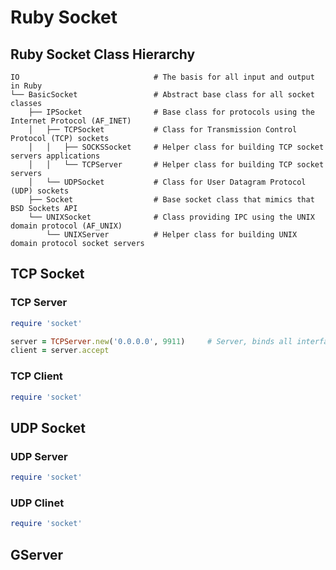 # Ruby Socket

## Ruby Socket Class Hierarchy 

```
IO                              # The basis for all input and output in Ruby
└── BasicSocket                 # Abstract base class for all socket classes
    ├── IPSocket                # Base class for protocols using the Internet Protocol (AF_INET)
    │   ├── TCPSocket           # Class for Transmission Control Protocol (TCP) sockets
    │   │   ├── SOCKSSocket     # Helper class for building TCP socket servers applications
    │   │   └── TCPServer       # Helper class for building TCP socket servers
    │   └── UDPSocket           # Class for User Datagram Protocol (UDP) sockets
    ├── Socket                  # Base socket class that mimics that BSD Sockets API
    └── UNIXSocket              # Class providing IPC using the UNIX domain protocol (AF_UNIX)
        └── UNIXServer          # Helper class for building UNIX domain protocol socket servers
```


## TCP Socket

### TCP Server


```ruby
require 'socket'

server = TCPServer.new('0.0.0.0', 9911)     # Server, binds all interfaces on port 9911
client = server.accept
```

### TCP Client 

```ruby
require 'socket'

```

## UDP Socket

### UDP Server
```ruby
require 'socket'

```

### UDP Clinet
```ruby
require 'socket'

```





## GServer



<br><br><br>
---